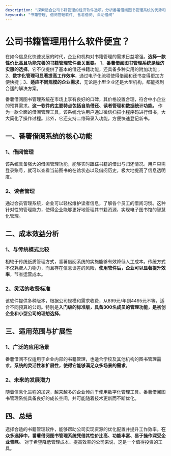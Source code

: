 ```yaml
---
description: "探索适合公司书籍管理的经济软件选项，分析番薯借阅图书管理系统的优势和性价比。"
keywords: "书籍管理, 借阅管理软件, 番薯借阅, 自助借阅"
---
```

# 公司书籍管理用什么软件便宜？

在如今信息化快速发展的时代，企业和机构对书籍管理的需求日益增强。**选择一款性价比高且功能完善的书籍管理软件至关重要。** 1、**番薯借阅图书管理系统是经济实惠的选择**，它不仅提供了基本的借还书籍功能，还具备多种实用的附加功能；2、**数字化管理可显著提高工作效率**，通过电子化流程使得借阅和还书变得更加方便快捷；3、**适应不同规模的企业需求**，无论是小型企业还是大型机构，都能找到合适的解决方案。

番薯借阅图书管理系统在市场上享有良好的口碑，其价格设置合理，符合中小企业的预算需求。**这一软件的主要特点包括自助借还、读者管理和数据统计功能。** 作为一款全面的借阅管理工具，该系统允许用户通过微信扫描小程序码进行借书，大大简化了操作过程。此外，它还支持二维码录入功能，方便快速登记新书。

## 一、番薯借阅系统的核心功能

### 1、借阅管理
该系统具备强大的借阅管理功能，能够实时跟踪书籍的借出与归还情况。用户只需登录账号，就可以查看当前图书的在馆状态以及借阅历史，极大地提高了信息透明度。

### 2、读者管理
通过会员管理系统，企业可以轻松维护读者信息，了解各个员工的借阅习惯。这种针对性的管理能力，使得企业能够更好地管理其书籍资源，实现电子图书馆的智慧化管理。

## 二、成本效益分析

### 1、与传统模式比较
相较于传统纸质管理方式，番薯借阅系统的实施能够有效降低人工成本。传统方式不仅耗费人力物力，而且存在信息误差的风险，**使用软件后，企业可以显著提升效率**，节省运营成本。

### 2、灵活的收费标准
该软件提供多种版本，根据公司规模和需求收费，从899元/年到4495元不等，适合不同预算的公司。特别是**入门级的标准版，具备300名成员的管理功能，是初创企业和小型公司的理想选择**。

## 三、适用范围与扩展性

### 1、广泛的应用场景
番薯借阅不仅适用于企业内部的书籍管理，也适合学校及其他机构的图书管理需求。**系统的灵活性和扩展性，使得它能够满足众多场景的需求**。

### 2、未来的发展潜力
随着信息化进程的加速，越来越多的企业倾向于使用数字化管理工具。番薯借阅图书管理系统具备良好的成长空间，并可能随着技术更新而不断优化。

## 四、总结

选择合适的书籍管理软件，能够帮助公司实现资源的优化配置并提升工作效率。**在众多选择中，番薯借阅图书管理系统凭借其性价比高、功能丰富、易于操作深受企业青睐。** 对于希望降低管理成本、提高效率的公司来说，这是一个值得投资的工具。
